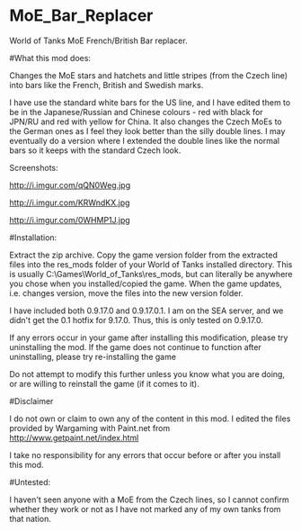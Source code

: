 # MoE_Bar_Replacer
World of Tanks MoE French/British Bar replacer.

#What this mod does:

Changes the MoE stars and hatchets and little stripes (from the Czech line) into bars like the French, British and Swedish marks. 

I have use the standard white bars for the US line, and I have edited them to be in the Japanese/Russian and Chinese colours - red with black for JPN/RU and red with yellow for China. It also changes the Czech MoEs to the German ones as I feel they look better than the silly double lines. I may eventually do a version where I extended the double lines like the normal bars so it keeps with the standard Czech look.

Screenshots:

http://i.imgur.com/qQN0Weg.jpg

http://i.imgur.com/KRWndKX.jpg

http://i.imgur.com/0WHMP1J.jpg

#Installation:

Extract the zip archive. Copy the game version folder from the extracted files into the res_mods folder of your World of Tanks installed directory. This is usually C:\Games\World_of_Tanks\res_mods, but can literally be anywhere you chose when you installed/copied the game. When the game updates, i.e. changes version, move the files into the new version folder.

I have included both 0.9.17.0 and 0.9.17.0.1. I am on the SEA server, and we didn't get the 0.1 hotfix for 9.17.0. Thus, this is only tested on 0.9.17.0.

If any errors occur in your game after installing this modification, please try uninstalling the mod. If the game does not continue to function after uninstalling, please try re-installing the game

Do not attempt to modify this further unless you know what you are doing, or are willing to reinstall the game (if it comes to it).

#Disclaimer

I do not own or claim to own any of the content in this mod. I edited the files provided by Wargaming with Paint.net from http://www.getpaint.net/index.html

I take no responsibility for any errors that occur before or after you install this mod.

#Untested:

I haven't seen anyone with a MoE from the Czech lines, so I cannot confirm whether they work or not as I have not marked any of my own tanks from that nation.
